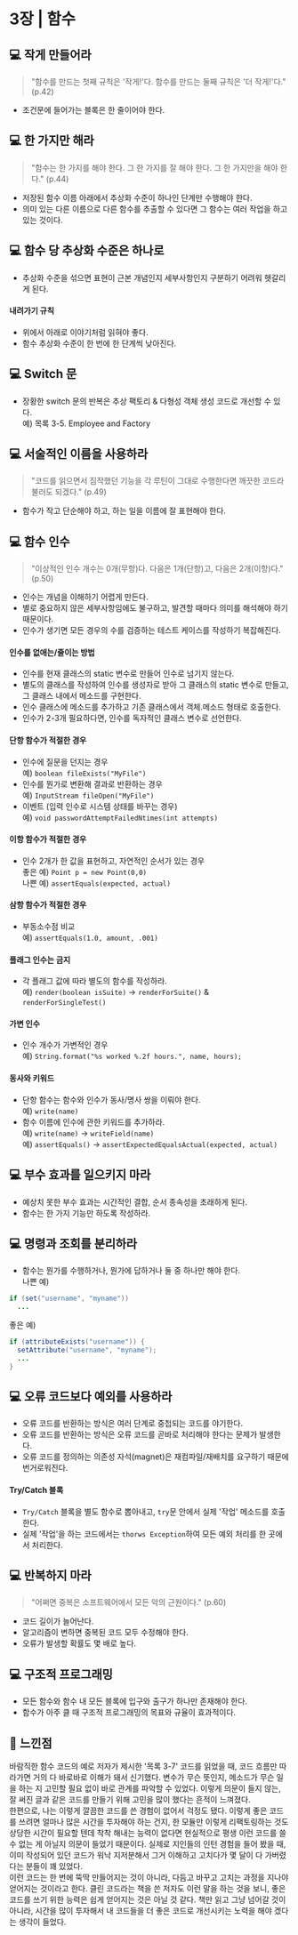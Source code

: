 # 3장 | 함수

## 💻 작게 만들어라

> "함수를 만드는 첫째 규칙은 '작게!'다. 함수를 만드는 둘째 규칙은 '더 작게!'다." (p.42)

* 조건문에 들어가는 블록은 한 줄이어야 한다.

## 💻 한 가지만 해라

> "함수는 한 가지를 해야 한다. 그 한 가지를 잘 해야 한다. 그 한 가지만을 해야 한다." (p.44)

* 저장된 함수 이름 아래에서 추상화 수준이 하나인 단계만 수행해야 한다.
* 의미 있는 다른 이름으로 다른 함수를 추출할 수 있다면 그 함수는 여러 작업을 하고 있는 것이다.

## 💻 함수 당 추상화 수준은 하나로

* 추상화 수준을 섞으면 표현이 근본 개념인지 세부사항인지 구분하기 어려워 헷갈리게 된다.

#### 내려가기 규칙
* 위에서 아래로 이야기처럼 읽혀야 좋다.
* 함수 추상화 수준이 한 번에 한 단계씩 낮아진다.

## 💻 Switch 문

* 장황한 switch 문의 반복은 추상 팩토리 & 다형성 객체 생성 코드로 개선할 수 있다.<br>
예) 목록 3-5. Employee and Factory

## 💻 서술적인 이름을 사용하라

> "코드를 읽으면서 짐작했던 기능을 각 루틴이 그대로 수행한다면 깨끗한 코드라 불러도 되겠다." (p.49)

* 함수가 작고 단순해야 하고, 하는 일을 이름에 잘 표현해야 한다.

## 💻 함수 인수

> "이상적인 인수 개수는 0개(무항)다. 다음은 1개(단항)고, 다음은 2개(이항)다." (p.50)

* 인수는 개념을 이해하기 어렵게 만든다.
* 별로 중요하지 않은 세부사항임에도 불구하고, 발견할 때마다 의미를 해석해야 하기 때문이다.
* 인수가 생기면 모든 경우의 수를 검증하는 테스트 케이스를 작성하기 복잡해진다.

#### 인수를 없애는/줄이는 방법
* 인수를 현재 클래스의 static 변수로 만들어 인수로 넘기지 않는다.
* 별도의 클래스를 작성하여 인수를 생성자로 받아 그 클래스의 static 변수로 만들고, 그 클래스 내에서 메소드를 구현한다.
* 인수 클래스에 메소드를 추가하고 기존 클래스에서 객체.메소드 형태로 호출한다.
* 인수가 2-3개 필요하다면, 인수를 독자적인 클래스 변수로 선언한다.

#### 단항 함수가 적절한 경우
* 인수에 질문을 던지는 경우<br>
예) `boolean fileExists("MyFile")`
* 인수를 뭔가로 변환해 결과로 반환하는 경우<br>
예) `InputStream fileOpen("MyFile")`
* 이벤트 (입력 인수로 시스템 상태를 바꾸는 경우)<br>
예) `void passwordAttemptFailedNtimes(int attempts)`

#### 이항 함수가 적절한 경우
* 인수 2개가 한 값을 표현하고, 자연적인 순서가 있는 경우<br>
좋은 예) `Point p = new Point(0,0)`<br>
나쁜 예) `assertEquals(expected, actual)`

#### 삼항 함수가 적절한 경우
* 부동소수점 비교<br>
예) `assertEquals(1.0, amount, .001)`

#### 플래그 인수는 금지
* 각 플래그 값에 따라 별도의 함수를 작성하라.<br>
예) `render(boolean isSuite)` → `renderForSuite()` & `renderForSingleTest()`

#### 가변 인수
* 인수 개수가 가변적인 경우<br>
예) `String.format("%s worked %.2f hours.", name, hours);`

#### 동사와 키워드
* 단항 함수는 함수와 인수가 동사/명사 쌍을 이뤄야 한다.<br>
예) `write(name)`
* 함수 이름에 인수에 관한 키워드를 추가하라.<br>
예) `write(name)` → `writeField(name)`<br>
예) `assertEquals()` → `assertExpectedEqualsActual(expected, actual)`

## 💻 부수 효과를 일으키지 마라

* 예상치 못한 부수 효과는 시간적인 결합, 순서 종속성을 초래하게 된다.
* 함수는 한 가지 기능만 하도록 작성하라.

## 💻 명령과 조회를 분리하라

* 함수는 뭔가를 수행하거나, 뭔가에 답하거나 둘 중 하나만 해야 한다.<br>
나쁜 예)
```java
if (set("username", "myname"))
  ...
```
좋은 예)
```java
if (attributeExists("username")) {
  setAttribute("username", "myname");
  ...
}
```

## 💻 오류 코드보다 예외를 사용하라

* 오류 코드를 반환하는 방식은 여러 단계로 중첩되는 코드를 야기한다.
* 오류 코드를 반환하는 방식은 오류 코드를 곧바로 처리해야 한다는 문제가 발생한다.
* 오류 코드를 정의하는 의존성 자석(magnet)은 재컴파일/재배치를 요구하기 때문에 번거로워진다.

#### Try/Catch 블록
* `Try/Catch` 블록을 별도 함수로 뽑아내고, `try`문 안에서 실제 '작업' 메소드를 호출한다.
* 실제 '작업'을 하는 코드에서는 `thorws Exception`하여 모든 예외 처리를 한 곳에서 처리한다.

## 💻 반복하지 마라

> "어쩌면 중복은 소프트웨어에서 모든 악의 근원이다." (p.60)

* 코드 길이가 늘어난다.
* 알고리즘이 변하면 중복된 코드 모두 수정해야 한다.
* 오류가 발생할 확률도 몇 배로 높다.

## 💻 구조적 프로그래밍

* 모든 함수와 함수 내 모든 블록에 입구와 출구가 하나만 존재해야 한다.
* 함수가 아주 클 때 구조적 프로그래밍의 목표와 규율이 효과적이다.

## 📝 느낀점

바람직한 함수 코드의 예로 저자가 제시한 '목록 3-7' 코드를 읽었을 때, 코드 흐름만 따라가면 거의 다 바로바로 이해가 돼서 신기했다. 변수가 무슨 뜻인지, 메소드가 무슨 일을 하는 지 고민할 필요 없이 바로 관계를 파악할 수 있었다. 이렇게 의문이 들지 않는, 잘 써진 글과 같은 코드를 만들기 위해 고민을 많이 했다는 흔적이 느껴졌다.
<br>한편으로, 나는 이렇게 깔끔한 코드를 쓴 경험이 없어서 걱정도 됐다. 이렇게 좋은 코드를 쓰려면 얼마나 많은 시간을 투자해야 하는 건지, 한 모듈만 이렇게 리팩토링하는 것도 상당한 시간이 필요할 텐데 착착 해내는 능력이 없다면 현실적으로 평생 이런 코드를 쓸 수 없는 게 아닐지 의문이 들었기 때문이다. 실제로 지인들의 인턴 경험을 들어 봤을 때, 이미 작성되어 있던 코드가 워낙 지저분해서 그거 이해하고 고치다가 몇 달이 다 가버렸다는 분들이 꽤 있었다.<br>
이런 코드는 한 번에 뚝딱 만들어지는 것이 아니라, 다듬고 바꾸고 고치는 과정을 지나야 얻어지는 것이라고 한다. 클린 코드라는 책을 쓴 저자도 이런 말을 하는 것을 보니, 좋은 코드를 쓰기 위한 능력은 쉽게 얻어지는 것은 아닐 것 같다. 책만 읽고 그냥 넘어갈 것이 아니라, 시간을 많이 투자해서 내 코드들을 더 좋은 코드로 개선시키는 노력을 해야 겠다는 생각이 들었다.


